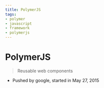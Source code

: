 ```yaml
---
title: PolymerJS
tags:
- polymer
- javascript
- framework
- polymerjs
---
```


# PolymerJS

<TagLinks />

> Reusable web components

* Pushed by google, started in May 27, 2015

<Dot code="digraph {
  node [fontsize=24, colorscheme=set312, style=filled]
  a [fillcolor=1]
  b [fillcolor=2]
  c [fillcolor=3]
  d [fillcolor=4]
  e [fillcolor=5]
  a -> b -> c -> d -> e }" />

<Footer />
